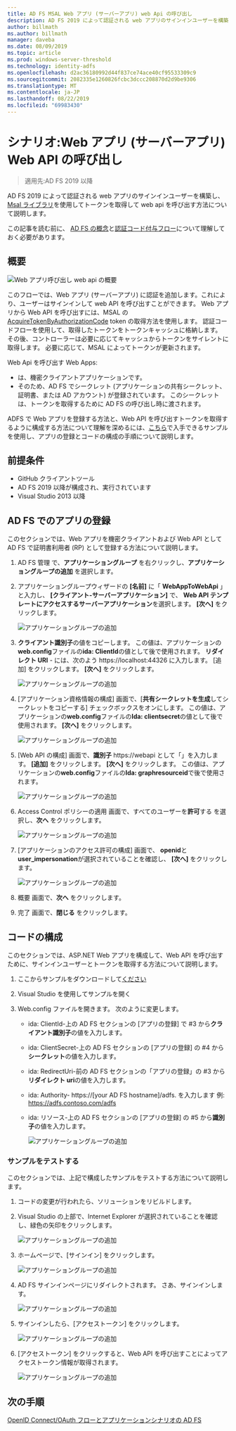 ```yaml
---
title: AD FS MSAL Web アプリ (サーバーアプリ) web Api の呼び出し
description: AD FS 2019 によって認証される web アプリのサインインユーザーを構築する方法について説明します。
author: billmath
ms.author: billmath
manager: daveba
ms.date: 08/09/2019
ms.topic: article
ms.prod: windows-server-threshold
ms.technology: identity-adfs
ms.openlocfilehash: d2ac36180992d44f837ce74ace40cf95533309c9
ms.sourcegitcommit: 2082335e1260826fcbc3dccc208870d2d9be9306
ms.translationtype: MT
ms.contentlocale: ja-JP
ms.lasthandoff: 08/22/2019
ms.locfileid: "69983430"
---
```

# <a name="scenario-web-app-server-app-calling-web-api"></a>シナリオ:Web アプリ (サーバーアプリ) Web API の呼び出し 
>適用先:AD FS 2019 以降 
 
AD FS 2019 によって認証される web アプリのサインインユーザーを構築し、 [Msal ライブラリ](https://github.com/AzureAD/microsoft-authentication-library-for-dotnet/wiki)を使用してトークンを取得して web api を呼び出す方法について説明します。  
 
この記事を読む前に、 [AD FS の概念](../ad-fs-openid-connect-oauth-concepts.md)と[認証コード付与フロー](../../overview/ad-fs-openid-connect-oauth-flows-scenarios.md#authorization-code-grant-flow)について理解しておく必要があります。
 
## <a name="overview"></a>概要 
 
![Web アプリ呼び出し web api の概要](media/adfs-msal-web-app-web-api/webapp1.png)

このフローでは、Web アプリ (サーバーアプリ) に認証を追加します。これにより、ユーザーはサインインして web API を呼び出すことができます。 Web アプリから Web API を呼び出すには、MSAL の[AcquireTokenByAuthorizationCode](https://docs.microsoft.com/en-us/dotnet/api/microsoft.identity.client.acquiretokenbyauthorizationcodeparameterbuilder?view=azure-dotnet) token の取得方法を使用します。 認証コードフローを使用して、取得したトークンをトークンキャッシュに格納します。 その後、コントローラーは必要に応じてキャッシュからトークンをサイレントに取得します。 必要に応じて、MSAL によってトークンが更新されます。 

Web Api を呼び出す Web Apps: 


- は、機密クライアントアプリケーションです。 
- そのため、AD FS でシークレット (アプリケーションの共有シークレット、証明書、または AD アカウント) が登録されています。 このシークレットは、トークンを取得するために AD FS の呼び出し時に渡されます。  

ADFS で Web アプリを登録する方法と、Web API を呼び出すトークンを取得するように構成する方法について理解を深めるには、[こちら](https://github.com/microsoft/adfs-sample-msal-dotnet-webapp-to-webapi)で入手できるサンプルを使用し、アプリの登録とコードの構成の手順について説明します。  

 
## <a name="pre-requisites"></a>前提条件 

- GitHub クライアントツール 
- AD FS 2019 以降が構成され、実行されています 
- Visual Studio 2013 以降 
 
## <a name="app-registration-in-ad-fs"></a>AD FS でのアプリの登録 
このセクションでは、Web アプリを機密クライアントおよび Web API として AD FS で証明書利用者 (RP) として登録する方法について説明します。 

  1. AD FS 管理 で、**アプリケーショングループ** を右クリックし、**アプリケーショングループの追加** を選択します。  
  2. アプリケーショングループウィザードの **[名前]** に「 **WebAppToWebApi** 」と入力し、 **[クライアント-サーバーアプリケーション]** で、 **Web API テンプレートにアクセスするサーバーアプリケーション**を選択します。 **[次へ]** をクリックします。  
  
      ![アプリケーショングループの追加](media/adfs-msal-web-app-web-api/webapp2.png)
  
  3. **クライアント識別子**の値をコピーします。 この値は、アプリケーションの**web.config**ファイルの**ida: ClientId**の値として後で使用されます。 **リダイレクト URI** - には、次のよう https://localhost:44326 に入力します。 [追加] をクリックします。 **[次へ]** をクリックします。 
  
      ![アプリケーショングループの追加](media/adfs-msal-web-app-web-api/webapp3.png)
  
  4. [アプリケーション資格情報の構成] 画面で、[**共有シークレットを生成**してシークレットをコピーする] チェックボックスをオンにします。 この値は、アプリケーションの**web.config**ファイルの**Ida: clientsecret**の値として後で使用されます。 **[次へ]** をクリックします。  
  
      ![アプリケーショングループの追加](media/adfs-msal-web-app-web-api/webapp4.png)
  
  5. [Web API の構成] 画面で、**識別子** https://webapi として「」を入力します。 **[追加]** をクリックします。 **[次へ]** をクリックします。 この値は、アプリケーションの**web.config**ファイルの**Ida: graphresourceid**で後で使用されます。 
  
      ![アプリケーショングループの追加](media/adfs-msal-web-app-web-api/webapp5.png)
  
  6. Access Control ポリシーの適用 画面で、すべてのユーザーを**許可**する を選択し、**次へ** をクリックします。 
  
      ![アプリケーショングループの追加](media/adfs-msal-web-app-web-api/webapp6.png)
  
  7. [アプリケーションのアクセス許可の構成] 画面で、 **openid**と**user_impersonation**が選択されていることを確認し、 **[次へ]** をクリックします。 
  
      ![アプリケーショングループの追加](media/adfs-msal-web-app-web-api/webapp7.png)
  
  8. 概要 画面で、**次へ** をクリックします。 
  
  9. 完了 画面で、**閉じる** をクリックします。



## <a name="code-configuration"></a>コードの構成 

このセクションでは、ASP.NET Web アプリを構成して、Web API を呼び出すために、サインインユーザーとトークンを取得する方法について説明します。 

  1. ここからサンプルをダウンロードして[ください](https://github.com/microsoft/adfs-sample-msal-dotnet-webapp-to-webapi)   
  
  2. Visual Studio を使用してサンプルを開く 
  
  3. Web.config ファイルを開きます。 次のように変更します。 
       - ida: ClientId-上の AD FS セクションの [アプリの登録] で #3 から**クライアント識別子**の値を入力します。 
       - ida: ClientSecret-上の AD FS セクションの [アプリの登録] の #4 から**シークレット**の値を入力します。 
       - ida: RedirectUri-前の AD FS セクションの「アプリの登録」の #3 から**リダイレクト uri**の値を入力します。 
       - ida: Authority- https://[your AD FS hostname]/adfs. を入力します 例: https://adfs.contoso.com/adfs 
       - ida: リソース-上の AD FS セクションの [アプリの登録] の #5 から**識別子**の値を入力します。 
      
          ![アプリケーショングループの追加](media/adfs-msal-web-app-web-api/webapp8.png)
 
 
### <a name="test-the-sample"></a>サンプルをテストする 
このセクションでは、上記で構成したサンプルをテストする方法について説明します。 

  1. コードの変更が行われたら、ソリューションをリビルドします。 
  
  2. Visual Studio の上部で、Internet Explorer が選択されていることを確認し、緑色の矢印をクリックします。 
  
      ![アプリケーショングループの追加](media/adfs-msal-web-app-web-api/webapp9.png)

  3. ホームページで、[サインイン] をクリックします。 
  
      ![アプリケーショングループの追加](media/adfs-msal-web-app-web-api/webapp10.png)

  4. AD FS サインインページにリダイレクトされます。 さあ、サインインします。 
  
      ![アプリケーショングループの追加](media/adfs-msal-web-app-web-api/webapp11.png)

  5. サインインしたら、[アクセストークン] をクリックします。  
  
      ![アプリケーショングループの追加](media/adfs-msal-web-app-web-api/webapp12.png)

  6. [アクセストークン] をクリックすると、Web API を呼び出すことによってアクセストークン情報が取得されます。 
  
      ![アプリケーショングループの追加](media/adfs-msal-web-app-web-api/webapp13.png)
 
 ## <a name="next-steps"></a>次の手順
[OpenID Connect/OAuth フローとアプリケーションシナリオの AD FS](../../overview/ad-fs-openid-connect-oauth-flows-scenarios.md)
 